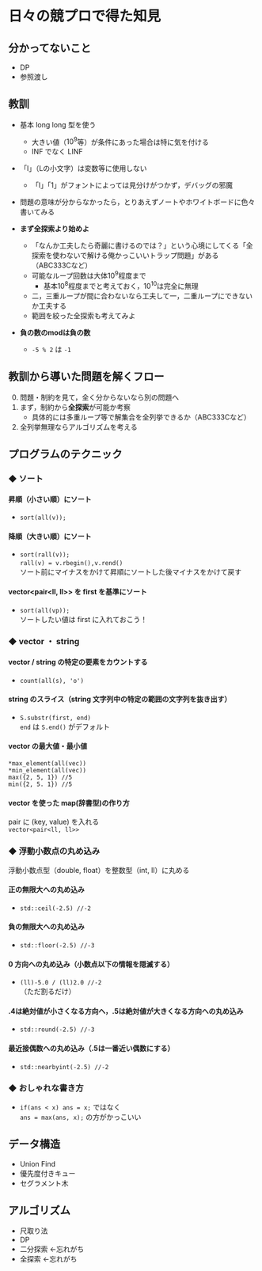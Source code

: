 # 日々の競プロで得た知見

## 分かってないこと

- DP
- 参照渡し

## 教訓

- 基本 long long 型を使う
  - 大きい値（$10^9$等）が条件にあった場合は特に気を付ける
  - INF でなく LINF

- 「l」（Lの小文字）は変数等に使用しない
  - 「l」「1」がフォントによっては見分けがつかず，デバッグの邪魔

- 問題の意味が分からなかったら，とりあえずノートやホワイトボードに色々書いてみる

- **まず全探索より始めよ**
  - 「なんか工夫したら奇麗に書けるのでは？」という心境にしてくる「全探索を使わないで解ける俺かっこいいトラップ問題」がある（ABC333Cなど）
  - 可能なループ回数は大体$10^9$程度まで
    - 基本$10^8$程度までと考えておく，$10^10$は完全に無理
  - 二，三重ループが間に合わないなら工夫して一，二重ループにできないか工夫する
  - 範囲を絞った全探索も考えてみよ

- **負の数のmodは負の数**
  - `-5 % 2` は `-1`

## 教訓から導いた問題を解くフロー

0. 問題・制約を見て，全く分からないなら別の問題へ
1. まず，制約から**全探索**が可能か考察
    - 具体的には多重ループ等で解集合を全列挙できるか（ABC333Cなど）
2. 全列挙無理ならアルゴリズムを考える

## プログラムのテクニック

### ◆  ソート

#### 昇順（小さい順）にソート  

- `sort(all(v));`

#### 降順（大きい順）にソート  

- `sort(rall(v));`  
`rall(v) = v.rbegin(),v.rend()`  
ソート前にマイナスをかけて昇順にソートした後マイナスをかけて戻す

#### vector<pair<ll, ll>> を first を基準にソート  

- `sort(all(vp));`  
ソートしたい値は first に入れておこう！

### ◆ vector ・ string

#### vector / string の特定の要素をカウントする  

- `count(all(s), 'o')`

#### string のスライス（string 文字列中の特定の範囲の文字列を抜き出す）  

- `S.substr(first, end)`  
`end` は `S.end()` がデフォルト

#### vector の最大値・最小値  

`*max_element(all(vec))`  
`*min_element(all(vec))`  
`max({2, 5, 1}) //5`  
`min({2, 5. 1}) //5`

#### vector を使った map(辞書型)の作り方

pair に (key, value) を入れる  
`vector<pair<ll, ll>>`

### ◆ 浮動小数点の丸め込み

浮動小数点型（double, float）を整数型（int, ll）に丸める

#### 正の無限大への丸め込み

- `std::ceil(-2.5) //-2`

#### 負の無限大への丸め込み

- `std::floor(-2.5) //-3`

#### 0 方向への丸め込み（小数点以下の情報を隠滅する）

- `(ll)-5.0 / (ll)2.0 //-2`  
（ただ割るだけ）

#### .4は絶対値が小さくなる方向へ，.5は絶対値が大きくなる方向への丸め込み

- `std::round(-2.5) //-3`

#### 最近接偶数への丸め込み（.5は一番近い偶数にする）

- `std::nearbyint(-2.5) //-2`

### ◆ おしゃれな書き方

- `if(ans < x) ans = x;` ではなく  
`ans = max(ans, x);` の方がかっこいい

## データ構造

- Union Find
- 優先度付きキュー
- セグラメント木

## アルゴリズム

- 尺取り法
- DP
- 二分探索 ←忘れがち
- 全探索 ←忘れがち
